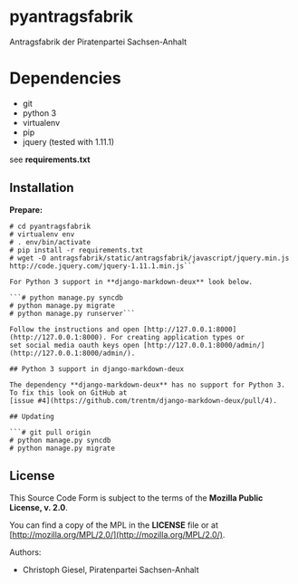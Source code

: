 # pyantragsfabrik

Antragsfabrik der Piratenpartei Sachsen-Anhalt

# Dependencies

- git
- python 3
- virtualenv
- pip
- jquery (tested with 1.11.1)

see **requirements.txt**

## Installation

**Prepare:**

```# git clone https://github.com/PiratenLSA/pyantragsfabrik.git
# cd pyantragsfabrik
# virtualenv env
# . env/bin/activate
# pip install -r requirements.txt
# wget -O antragsfabrik/static/antragsfabrik/javascript/jquery.min.js http://code.jquery.com/jquery-1.11.1.min.js```

For Python 3 support in **django-markdown-deux** look below.

```# python manage.py syncdb
# python manage.py migrate
# python manage.py runserver```

Follow the instructions and open [http://127.0.0.1:8000](http://127.0.0.1:8000). For creating application types or
set social media oauth keys open [http://127.0.0.1:8000/admin/](http://127.0.0.1:8000/admin/).

## Python 3 support in django-markdown-deux

The dependency **django-markdown-deux** has no support for Python 3. To fix this look on GitHub at
[issue #4](https://github.com/trentm/django-markdown-deux/pull/4).

## Updating

```# git pull origin
# python manage.py syncdb
# python manage.py migrate
```

## License

This Source Code Form is subject to the terms of the **Mozilla Public License, v. 2.0**.

You can find a copy of the MPL in the **LICENSE** file or at [http://mozilla.org/MPL/2.0/](http://mozilla.org/MPL/2.0/).

Authors:

- Christoph Giesel, Piratenpartei Sachsen-Anhalt